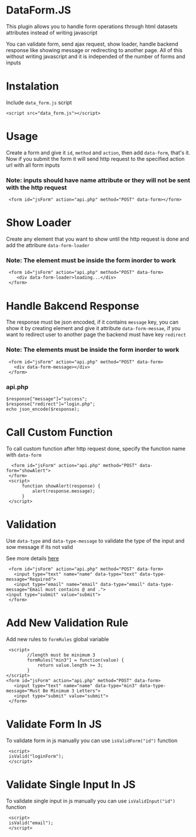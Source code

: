<h1>DataForm.JS</h1>
<p>This plugin allows you to handle form operations through html datasets attributes instead of writing javascript</p>
<p>You can validate form, send ajax request, show loader, handle backend response like showing message or redirecting to another page. All of this without writing javascript and it is independed of the number of forms and inputs</p>
<h1>Instalation</h1>
<p>Include <code>data_form.js</code> script</p>

```
<script src="data_form.js"></script>
```

<h1>Usage</h1>
<p>Create a form and give it <code>id</code>, <code>method</code> and <code>action</code>, then add 
<code>data-form</code>, that's it. Now if you submit the form it will send http request to the specified action url with all form inputs</p>

<h3>Note: inputs should have name attribute or they will not be sent with the http request</h3>

```
 <form id="jsForm" action="api.php" method="POST" data-form></form>
```

<h1>Show Loader</h1>
<p>Create any element that you want to show until the http request is done and add the attribure <code>data-form-loader</code> </p>


<h3>Note: The element must be inside the form inorder to work</h3>

```
 <form id="jsForm" action="api.php" method="POST" data-form>
    <div data-form-loader>loading...</div>
 </form>
```

<h1>Handle Bakcend Response</h1>
<p>The response must be json encoded, if it contains <code>message</code> key, you can show it by creating element and give it attribute <code>data-form-messae</code>, if you want to redirect user to another page the backend must have key <code>redirect</code></p>
<h3>Note: The elements must be inside the form inorder to work</h3>

```
 <form id="jsForm" action="api.php" method="POST" data-form>
   <div data-form-message></div>
 </form>
```

<h3>api.php</h3>

```
$response["message"]="success";
$response["redirect"]="login.php";
echo json_encode($response);

```

<h1>Call Custom Function</h1>
<p>To call custom function after http request done, specify the function name with <code>data-form</code></p>

```
  <form id="jsForm" action="api.php" method="POST" data-form="showAlert">
 </form>
 <script>
      function showAlert(response) {
          alert(response.message);
      }
 </script>
```


<h1>Validation</h1>
<p>Use <code>data-type</code> and <code>data-type-message</code> to validate the type of the input and sow message if its not valid</p>
<p>See more details <a target="_blank" href="https://github.com/AbedelrahmanD/Auto-Form-Validation.JS">here</a></p>

```
 <form id="jsForm" action="api.php" method="POST" data-form>
   <input type="text" name="name" data-type="text" data-type-message="Required">
   <input type="email" name="email" data-type="email" data-type-message="Email must contains @ and .">
<input type="submit" value="submit">
 </form>
```

<h1>Add New Validation Rule</h1>
<p>Add new rules to <code>formRules</code> global variable</p>

```
 <script>
        //length must be minimum 3
        formRules["min3"] = function(value) {
            return value.length >= 3;
        }
</script>
<form id="jsForm" action="api.php" method="POST" data-form>
   <input type="text" name="name" data-type="min3" data-type-message="Must Be Minimum 3 Letters">
   <input type="submit" value="submit">
 </form>
```

<h1>Validate Form In JS</h1>
<p>To validate form in js manually you can use  <code>isValidForm("id")</code> function</p>


```
 <script>
 isValid("loginForm");
 </script>
```

<h1>Validate Single Input In JS</h1>
<p>To validate single input in js manually you can use  <code>isValidInput("id")</code> function</p>


```
 <script>
 isValid("email");
 </script>
```



